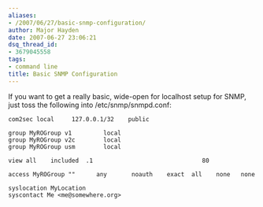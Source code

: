```yaml
---
aliases:
- /2007/06/27/basic-snmp-configuration/
author: Major Hayden
date: 2007-06-27 23:06:21
dsq_thread_id:
- 3679045558
tags:
- command line
title: Basic SNMP Configuration
---
```


If you want to get a really basic, wide-open for localhost setup for SNMP, just toss the following into /etc/snmp/snmpd.conf:

```
com2sec local     127.0.0.1/32    public

group MyROGroup v1         local
group MyROGroup v2c        local
group MyROGroup usm        local

view all    included  .1                               80

access MyROGroup ""      any       noauth    exact  all    none   none

syslocation MyLocation
syscontact Me <me@somewhere.org>
```